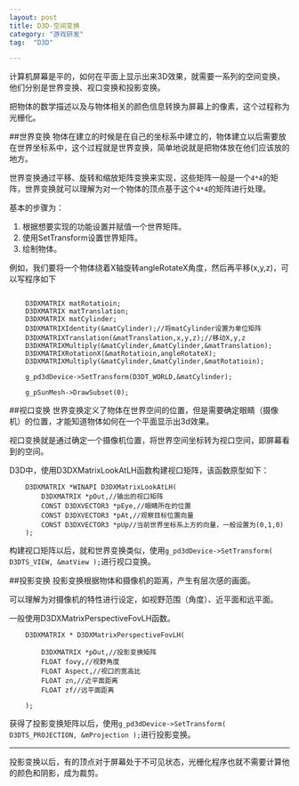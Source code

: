 ```yaml
---
layout: post
title: D3D-空间变换
category: "游戏研发"
tag:  "D3D"

---
```


计算机屏幕是平的，如何在平面上显示出来3D效果，就需要一系列的空间变换，他们分别是世界变换、视口变换和投影变换。

把物体的数学描述以及与物体相关的颜色信息转换为屏幕上的像素，这个过程称为光栅化。

##世界变换
物体在建立的时候是在自己的坐标系中建立的，物体建立以后需要放在世界坐标系中，这个过程就是世界变换，简单地说就是把物体放在他们应该放的地方。

世界变换通过平移、旋转和缩放矩阵变换来实现，这些矩阵一般是一个`4*4`的矩阵，世界变换就可以理解为对一个物体的顶点基于这个`4*4`的矩阵进行处理。

基本的步骤为：

1. 根据想要实现的功能设置并赋值一个世界矩阵。
2. 使用SetTransform设置世界矩阵。
3. 绘制物体。

例如，我们要将一个物体绕着X轴旋转angleRotateX角度，然后再平移(x,y,z)，可以写程序如下


```

	D3DXMATRIX matRotatioin;
	D3DXMATRIX matTranslation;
	D3DXMATRIX matCylinder;
	D3DXMATRIXIdentity(&matCylinder);//将matCylinder设置为单位矩阵
	D3DXMATRIXTranslation(&matTranslation,x,y,z);//移动X,y,z
	D3DXMATRIXMultiply(&matCylinder,&matCylinder,&matTranslation);
	D3DXMATRIXRotationX(&matRotatioin,angleRotateX);
	D3DXMATRIXMultiply(&matCylinder,&matCylinder,&matRotatioin);

	g_pd3dDevice->SetTransform(D3DT_WORLD,&matCylinder);

	g_pSunMesh->DrawSubset(0);

```

##视口变换
世界变换定义了物体在世界空间的位置，但是需要确定眼睛（摄像机）的位置，才能知道物体如何在一个平面显示出3d效果。

视口变换就是通过确定一个摄像机位置，将世界空间坐标转为视口空间，即屏幕看到的空间。


D3D中，使用D3DXMatrixLookAtLH函数构建视口矩阵，该函数原型如下：
```
	D3DXMATRIX *WINAPI D3DXMatrixLookAtLH(          
		D3DXMATRIX *pOut,//输出的视口矩阵
	    CONST D3DXVECTOR3 *pEye,//眼睛所在的位置
	    CONST D3DXVECTOR3 *pAt,//观察目标位置向量
	    CONST D3DXVECTOR3 *pUp//当前世界坐标系上方的向量，一般设置为(0,1,0)
	);
```

构建视口矩阵以后，就和世界变换类似，使用`g_pd3dDevice->SetTransform( D3DTS_VIEW, &matView );`进行视口变换。

##投影变换
投影变换根据物体和摄像机的距离，产生有层次感的画面。

可以理解为对摄像机的特性进行设定，如视野范围（角度）、近平面和远平面。

一般使用D3DXMatrixPerspectiveFovLH函数。

```
	D3DXMATRIX * D3DXMatrixPerspectiveFovLH(
		
		D3DXMATRIX *pOut,//投影变换矩阵
		FLOAT fovy,//视野角度
		FLOAT Aspect,//视口的宽高比
		FLOAT zn,//近平面距离		
		FLOAT zf//远平面距离
	
	);

```

获得了投影变换矩阵以后，使用`g_pd3dDevice->SetTransform( D3DTS_PROJECTION, &mProjection );`进行投影变换。


<hr/>

投影变换以后，有的顶点对于屏幕处于不可见状态，光栅化程序也就不需要计算他的颜色和阴影，成为裁剪。



